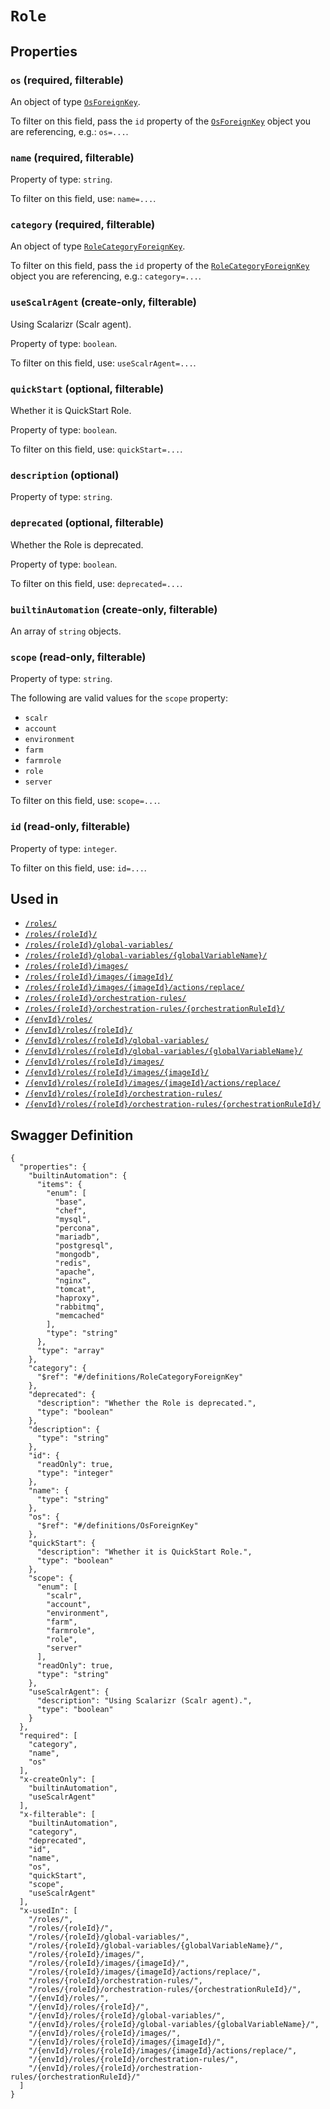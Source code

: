 # `Role` #







## Properties ##

### `os` (required, filterable) ###




An object of type [`OsForeignKey`](./../definitions/OsForeignKey.mkd).

To filter on this field, pass the `id` property of the [`OsForeignKey`](./../definitions/OsForeignKey.mkd) object you are referencing,
e.g.: `os=...`.


### `name` (required, filterable) ###




Property of type: `string`.


To filter on this field, use: `name=...`.


### `category` (required, filterable) ###




An object of type [`RoleCategoryForeignKey`](./../definitions/RoleCategoryForeignKey.mkd).

To filter on this field, pass the `id` property of the [`RoleCategoryForeignKey`](./../definitions/RoleCategoryForeignKey.mkd) object you are referencing,
e.g.: `category=...`.


### `useScalrAgent` (create-only, filterable) ###

Using Scalarizr (Scalr agent).


Property of type: `boolean`.


To filter on this field, use: `useScalrAgent=...`.


### `quickStart` (optional, filterable) ###

Whether it is QuickStart Role.


Property of type: `boolean`.


To filter on this field, use: `quickStart=...`.


### `description` (optional) ###




Property of type: `string`.




### `deprecated` (optional, filterable) ###

Whether the Role is deprecated.


Property of type: `boolean`.


To filter on this field, use: `deprecated=...`.


### `builtinAutomation` (create-only, filterable) ###




An array of 
`string` objects.


### `scope` (read-only, filterable) ###




Property of type: `string`.

 
The following are valid values for the `scope` property:
  + `scalr`
  + `account`
  + `environment`
  + `farm`
  + `farmrole`
  + `role`
  + `server`

To filter on this field, use: `scope=...`.


### `id` (read-only, filterable) ###




Property of type: `integer`.


To filter on this field, use: `id=...`.




## Used in ##

  + [`/roles/`](./../rest/api/v1beta0/account/roles/)
  + [`/roles/{roleId}/`](./../rest/api/v1beta0/account/roles/{roleId}/)
  + [`/roles/{roleId}/global-variables/`](./../rest/api/v1beta0/account/roles/{roleId}/global-variables/)
  + [`/roles/{roleId}/global-variables/{globalVariableName}/`](./../rest/api/v1beta0/account/roles/{roleId}/global-variables/{globalVariableName}/)
  + [`/roles/{roleId}/images/`](./../rest/api/v1beta0/account/roles/{roleId}/images/)
  + [`/roles/{roleId}/images/{imageId}/`](./../rest/api/v1beta0/account/roles/{roleId}/images/{imageId}/)
  + [`/roles/{roleId}/images/{imageId}/actions/replace/`](./../rest/api/v1beta0/account/roles/{roleId}/images/{imageId}/actions/replace/)
  + [`/roles/{roleId}/orchestration-rules/`](./../rest/api/v1beta0/account/roles/{roleId}/orchestration-rules/)
  + [`/roles/{roleId}/orchestration-rules/{orchestrationRuleId}/`](./../rest/api/v1beta0/account/roles/{roleId}/orchestration-rules/{orchestrationRuleId}/)
  + [`/{envId}/roles/`](./../rest/api/v1beta0/user/{envId}/roles/)
  + [`/{envId}/roles/{roleId}/`](./../rest/api/v1beta0/user/{envId}/roles/{roleId}/)
  + [`/{envId}/roles/{roleId}/global-variables/`](./../rest/api/v1beta0/user/{envId}/roles/{roleId}/global-variables/)
  + [`/{envId}/roles/{roleId}/global-variables/{globalVariableName}/`](./../rest/api/v1beta0/user/{envId}/roles/{roleId}/global-variables/{globalVariableName}/)
  + [`/{envId}/roles/{roleId}/images/`](./../rest/api/v1beta0/user/{envId}/roles/{roleId}/images/)
  + [`/{envId}/roles/{roleId}/images/{imageId}/`](./../rest/api/v1beta0/user/{envId}/roles/{roleId}/images/{imageId}/)
  + [`/{envId}/roles/{roleId}/images/{imageId}/actions/replace/`](./../rest/api/v1beta0/user/{envId}/roles/{roleId}/images/{imageId}/actions/replace/)
  + [`/{envId}/roles/{roleId}/orchestration-rules/`](./../rest/api/v1beta0/user/{envId}/roles/{roleId}/orchestration-rules/)
  + [`/{envId}/roles/{roleId}/orchestration-rules/{orchestrationRuleId}/`](./../rest/api/v1beta0/user/{envId}/roles/{roleId}/orchestration-rules/{orchestrationRuleId}/)

## Swagger Definition ##

    {
      "properties": {
        "builtinAutomation": {
          "items": {
            "enum": [
              "base", 
              "chef", 
              "mysql", 
              "percona", 
              "mariadb", 
              "postgresql", 
              "mongodb", 
              "redis", 
              "apache", 
              "nginx", 
              "tomcat", 
              "haproxy", 
              "rabbitmq", 
              "memcached"
            ], 
            "type": "string"
          }, 
          "type": "array"
        }, 
        "category": {
          "$ref": "#/definitions/RoleCategoryForeignKey"
        }, 
        "deprecated": {
          "description": "Whether the Role is deprecated.", 
          "type": "boolean"
        }, 
        "description": {
          "type": "string"
        }, 
        "id": {
          "readOnly": true, 
          "type": "integer"
        }, 
        "name": {
          "type": "string"
        }, 
        "os": {
          "$ref": "#/definitions/OsForeignKey"
        }, 
        "quickStart": {
          "description": "Whether it is QuickStart Role.", 
          "type": "boolean"
        }, 
        "scope": {
          "enum": [
            "scalr", 
            "account", 
            "environment", 
            "farm", 
            "farmrole", 
            "role", 
            "server"
          ], 
          "readOnly": true, 
          "type": "string"
        }, 
        "useScalrAgent": {
          "description": "Using Scalarizr (Scalr agent).", 
          "type": "boolean"
        }
      }, 
      "required": [
        "category", 
        "name", 
        "os"
      ], 
      "x-createOnly": [
        "builtinAutomation", 
        "useScalrAgent"
      ], 
      "x-filterable": [
        "builtinAutomation", 
        "category", 
        "deprecated", 
        "id", 
        "name", 
        "os", 
        "quickStart", 
        "scope", 
        "useScalrAgent"
      ], 
      "x-usedIn": [
        "/roles/", 
        "/roles/{roleId}/", 
        "/roles/{roleId}/global-variables/", 
        "/roles/{roleId}/global-variables/{globalVariableName}/", 
        "/roles/{roleId}/images/", 
        "/roles/{roleId}/images/{imageId}/", 
        "/roles/{roleId}/images/{imageId}/actions/replace/", 
        "/roles/{roleId}/orchestration-rules/", 
        "/roles/{roleId}/orchestration-rules/{orchestrationRuleId}/", 
        "/{envId}/roles/", 
        "/{envId}/roles/{roleId}/", 
        "/{envId}/roles/{roleId}/global-variables/", 
        "/{envId}/roles/{roleId}/global-variables/{globalVariableName}/", 
        "/{envId}/roles/{roleId}/images/", 
        "/{envId}/roles/{roleId}/images/{imageId}/", 
        "/{envId}/roles/{roleId}/images/{imageId}/actions/replace/", 
        "/{envId}/roles/{roleId}/orchestration-rules/", 
        "/{envId}/roles/{roleId}/orchestration-rules/{orchestrationRuleId}/"
      ]
    }

